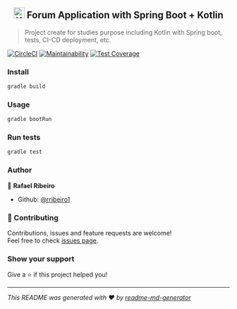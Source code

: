 <h2 align="center"><img src="https://upload.wikimedia.org/wikipedia/commons/thumb/7/74/Kotlin-logo.svg/220px-Kotlin-logo.svg.png" width="25" title="Kotlin with Spring Boot"> Forum Application with Spring Boot + Kotlin</h2>

> Project create for studies purpose including Kotlin with Spring boot, tests, CI-CD deployment, etc.

[![CircleCI](https://circleci.com/gh/rribeiro1/forum-kotlin-spring-boot/tree/master.svg?style=svg)](https://circleci.com/gh/rribeiro1/forum-kotlin-spring-boot/tree/master)
[![Maintainability](https://api.codeclimate.com/v1/badges/6cdcb074e10579edd89f/maintainability)](https://codeclimate.com/github/rribeiro1/forum-kotlin-spring-boot/maintainability)
[![Test Coverage](https://api.codeclimate.com/v1/badges/6cdcb074e10579edd89f/test_coverage)](https://codeclimate.com/github/rribeiro1/forum-kotlin-spring-boot/test_coverage)

### Install

```sh
gradle build
```

### Usage

```sh
gradle bootRun
```

### Run tests

```sh
gradle test
```

### Author

👤 **Rafael Ribeiro**

* Github: [@rribeiro1](https://github.com/rribeiro1)

### 🤝 Contributing

Contributions, issues and feature requests are welcome!<br />Feel free to check [issues page](https://github.com/rribeiro1/forum-kotlin-spring-boot/issues).

### Show your support

Give a ⭐️ if this project helped you!

***
_This README was generated with ❤️ by [readme-md-generator](https://github.com/kefranabg/readme-md-generator)_